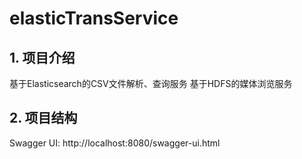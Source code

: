 # elasticTransService
## 1. 项目介绍
基于Elasticsearch的CSV文件解析、查询服务
基于HDFS的媒体浏览服务


## 2. 项目结构
Swagger UI: http://localhost:8080/swagger-ui.html
